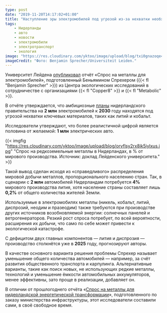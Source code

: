 ```yaml
---
type: post
date: "2019-11-20T14:17:02+01:00"
title: "Наступление эры электромобилей под угрозой из-за нехватки необходимых металлов"
tags:
    - Нидерланды
    - авто
    - новости
    - электромобили
    - электротранспорт
    - экология
image: "https://res.cloudinary.com/yktoo/image/upload/blog/txi0gnazoqe4bgvqlmih.jpg"
imageCredit: "Фото: Benjamin Sprecher/Universiteit Leiden."
---
```


Университет Лейдена [опубликовал](https://www.metabolic.nl/publications/metaalvraag-van-elektrisch-vervoer/) отчёт «Спрос на металлы для электромобилей», подготовленный Беньямином Спрехером ({{< fl "Benjamin Sprecher" >}}) из Центра экологических исследований в сотрудничестве с организациями {{< fl "Copper8" >}} и {{< fl "Metabolic" >}}.

В отчёте утверждается, что амбициозные [планы](0354) нидерландского правительства на **2 млн** электромобилей к **2030** году находятся под угрозой нехватки ключевых материалов, таких как литий и кобальт.

<!--more-->

Исследователи утверждают, что более реалистичной цифрой является половина от желаемой: **1 млн** электрических авто.

{{< imgfig "https://res.cloudinary.com/yktoo/image/upload/blog/orvflsy2rx8ik5iylxus.jpg" "Спрос на редкоземельные металлы в Нидерландах, в % от мирового производства. Источник: доклад Лейденского университета." >}}

Такой вывод сделан исходя из «справедливого» распределения мировой добычи металлов, пропорционального населению стран. Так, в сценарии с **2 млн** автомобилей Нидерландам потребуется **4%** мирового производства лития, хотя население страны составляет лишь **0,2%** от общего количества жителей Земли.

Используемые в электромобилях металлы (никель, кобальт, литий, диспрозий, неодим и празеодим) также требуются при производстве других источников возобновляемой энергии: солнечных панелей и ветрогенераторов. Резкий рост спроса потребует, по всей вероятности, расширения их добычи, что само по себе может привести к экологической катастрофе.

С дефицитом двух главных компонентов — лития и диспрозия — производство столкнётся уже в **2025** году, прогнозируют авторы.

В качестве основного варианта решения проблемы Спрехер называет уменьшение общего количества автомобилей — например, за счёт развития общественного транспорта и карпулинга. Альтернативные варианты, такие как поиск новых, не использующих редкие металлы, технологий и уменьшение ёмкости автомобильных аккумуляторов, менее эффективны, зато проще в реализации, добавляет он.

В отличии от прошлогоднего отчёта «[Спрос на металлы для нидерландской энергетической трансформации](https://www.metabolic.nl/publications/metaalvraag-van-de-nederlandse-energietransitie/)», подготовленного по заказу министерства инфраструктуры, этот исследователи составили сами, в своё свободное время.
